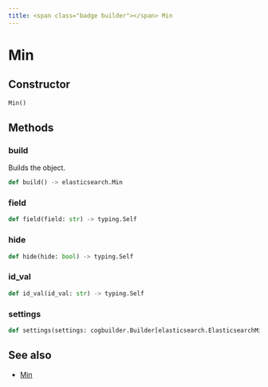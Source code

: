 ```yaml
---
title: <span class="badge builder"></span> Min
---
```

# <span class="badge builder"></span> Min

## Constructor

```python
Min()
```
## Methods

### <span class="badge object-method"></span> build

Builds the object.

```python
def build() -> elasticsearch.Min
```

### <span class="badge object-method"></span> field

```python
def field(field: str) -> typing.Self
```

### <span class="badge object-method"></span> hide

```python
def hide(hide: bool) -> typing.Self
```

### <span class="badge object-method"></span> id_val

```python
def id_val(id_val: str) -> typing.Self
```

### <span class="badge object-method"></span> settings

```python
def settings(settings: cogbuilder.Builder[elasticsearch.ElasticsearchMinSettings]) -> typing.Self
```

## See also

 * <span class="badge object-type-class"></span> [Min](./object-Min.md)
